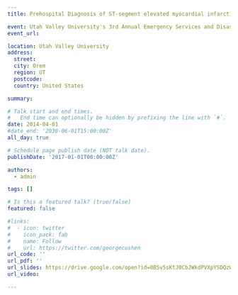 ```yaml
---
title: Prehospital Diagnosis of ST-segment elevated myocardial infarction

event: Utah Valley University's 3rd Annual Emergency Services and Disaster Conference
event_url: 

location: Utah Valley University
address:
  street: 
  city: Orem
  region: UT
  postcode: 
  country: United States

summary: 

# Talk start and end times.
#   End time can optionally be hidden by prefixing the line with `#`.
date: 2014-04-01
#date_end: '2030-06-01T15:00:00Z'
all_day: true

# Schedule page publish date (NOT talk date).
publishDate: '2017-01-01T00:00:00Z'

authors:
  - admin

tags: []

# Is this a featured talk? (true/false)
featured: false

#links:
#  - icon: twitter
#    icon_pack: fab
#    name: Follow
#    url: https://twitter.com/georgecushen
url_code: ''
url_pdf: ''
url_slides: https://drive.google.com/open?id=0B5v5sKtJ0CbJWkdPVXpYSDQzWG8
url_video: 

---
```

